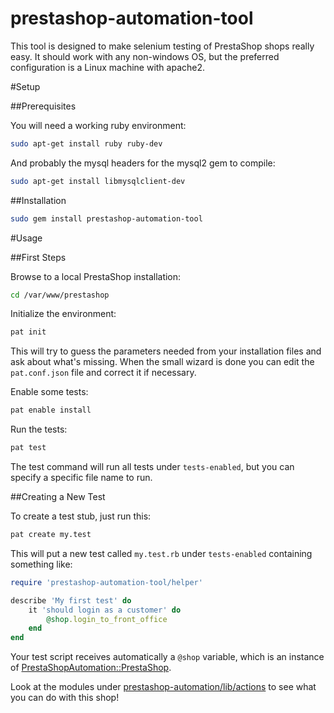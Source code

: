 prestashop-automation-tool
==========================

This tool is designed to make selenium testing of PrestaShop shops really easy. It should work with any non-windows OS, but the preferred configuration is a Linux machine with apache2.

#Setup

##Prerequisites

You will need a working ruby environment:
```bash
sudo apt-get install ruby ruby-dev
```

And probably the mysql headers for the mysql2 gem to compile:
```bash
sudo apt-get install libmysqlclient-dev
```

##Installation

```bash
sudo gem install prestashop-automation-tool
```

#Usage

##First Steps

Browse to a local PrestaShop installation:
```bash
cd /var/www/prestashop
```

Initialize the environment:
```bash
pat init
```

This will try to guess the parameters needed from your installation files and ask about what's missing. When the small wizard is done you can edit the `pat.conf.json` file and correct it if necessary.

Enable some tests:
```bash
pat enable install
```

Run the tests:
```bash
pat test
```

The test command will run all tests under `tests-enabled`, but you can specify a specific file name to run.

##Creating a New Test

To create a test stub, just run this:
```bash
pat create my.test
```

This will put a new test called `my.test.rb` under `tests-enabled` containing something like:
```ruby
require 'prestashop-automation-tool/helper'

describe 'My first test' do
	it 'should login as a customer' do
		@shop.login_to_front_office
	end
end
```

Your test script receives automatically a `@shop` variable, which is an instance of [PrestaShopAutomation::PrestaShop](https://github.com/djfm/prestashop-automation/blob/master/lib/prestashop-automation.rb).

Look at the modules under [prestashop-automation/lib/actions](https://github.com/djfm/prestashop-automation/tree/master/lib/actions) to see what you can do with this shop!
